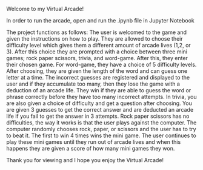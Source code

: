 Welcome to my Virtual Arcade!

In order to run the arcade, open and run the .ipynb file in Jupyter Notebook

The project functions as follows: 
  The user is welcomed to the game and given the instructions on how to play. They are allowed to choose their difficulty level which gives them a different amount of arcade lives (1,2, or 3). After this choice they are prompted with a choice between three mini games; rock paper scissors, trivia, and word-game. After this, they enter their chosen game. For word-game, they have a choice of 5 difficulty levels. After choosing, they are given the length of the word and can guess one letter at a time. The incorrect guesses are registered and displayed to the user and if they accumulate too many, then they lose the game with a deduction of an arcade life. They win if they are able to guess the word or phrase correctly before they have too many incorrect attempts. In trivia, you are also given a choice of difficulty and get a question after choosing. You are given 3 guesses to get the correct answer and are deducted an arcade life if you fail to get the answer in 3 attempts. Rock paper scissors has no difficulties, the way it works is that the user plays against the computer. The computer randomly chooses rock, paper, or scissors and the user has to try to beat it. The first to win 4 times wins the mini game. The user continues to play these mini games until they run out of arcade lives and when this happens they are given a score of how many mini games they won. 

Thank you for viewing and I hope you enjoy the Virtual Arcade!
